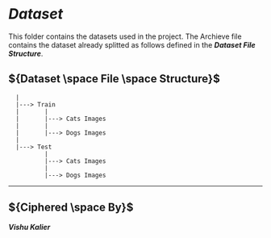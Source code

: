 

# ${Dataset}$

This folder contains the datasets used in the project. The Archieve file contains the dataset already splitted as follows defined in the ***Dataset File Structure***.

## ${Dataset \space File \space Structure}$

      |
      |---> Train
      |       |
      |       |---> Cats Images
      |       |
      |       |---> Dogs Images
      |
      |---> Test
              |
              |---> Cats Images
              |
              |---> Dogs Images

-----


## ${Ciphered \space By}$
***Vishu Kalier***
